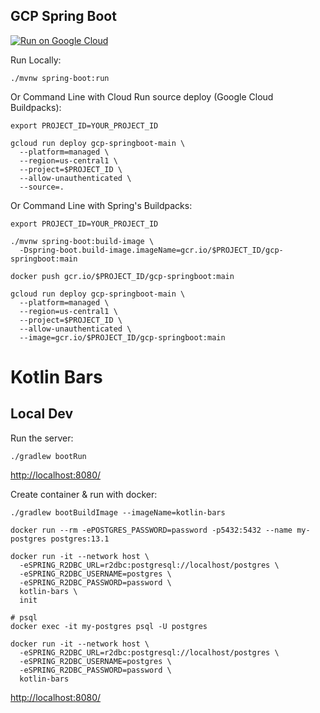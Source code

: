 GCP Spring Boot
-----------------

[![Run on Google Cloud](https://deploy.cloud.run/button.svg)](https://deploy.cloud.run)

Run Locally:
```
./mvnw spring-boot:run
```






Or Command Line with Cloud Run source deploy (Google Cloud Buildpacks):
```
export PROJECT_ID=YOUR_PROJECT_ID

gcloud run deploy gcp-springboot-main \
  --platform=managed \
  --region=us-central1 \
  --project=$PROJECT_ID \
  --allow-unauthenticated \
  --source=.
```

Or Command Line with Spring's Buildpacks:
```
export PROJECT_ID=YOUR_PROJECT_ID

./mvnw spring-boot:build-image \
  -Dspring-boot.build-image.imageName=gcr.io/$PROJECT_ID/gcp-springboot:main

docker push gcr.io/$PROJECT_ID/gcp-springboot:main

gcloud run deploy gcp-springboot-main \
  --platform=managed \
  --region=us-central1 \
  --project=$PROJECT_ID \
  --allow-unauthenticated \
  --image=gcr.io/$PROJECT_ID/gcp-springboot:main
```


# Kotlin Bars

<!-- [![Run on Google Cloud](https://deploy.cloud.run/button.png)](https://deploy.cloud.run) -->

## Local Dev

Run the server:
```
./gradlew bootRun
```

[http://localhost:8080/](http://localhost:8080/)

Create container & run with docker:
```
./gradlew bootBuildImage --imageName=kotlin-bars

docker run --rm -ePOSTGRES_PASSWORD=password -p5432:5432 --name my-postgres postgres:13.1

docker run -it --network host \
  -eSPRING_R2DBC_URL=r2dbc:postgresql://localhost/postgres \
  -eSPRING_R2DBC_USERNAME=postgres \
  -eSPRING_R2DBC_PASSWORD=password \
  kotlin-bars \
  init

# psql
docker exec -it my-postgres psql -U postgres

docker run -it --network host \
  -eSPRING_R2DBC_URL=r2dbc:postgresql://localhost/postgres \
  -eSPRING_R2DBC_USERNAME=postgres \
  -eSPRING_R2DBC_PASSWORD=password \
  kotlin-bars
```

[http://localhost:8080/](http://localhost:8080/)

